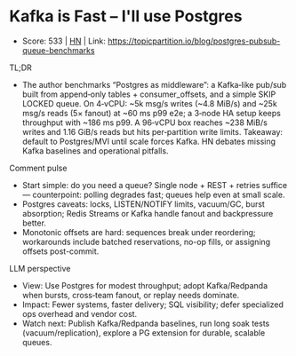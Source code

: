 # Kafka is Fast – I'll use Postgres

- Score: 533 | [HN](https://news.ycombinator.com/item?id=45747018) | Link: https://topicpartition.io/blog/postgres-pubsub-queue-benchmarks

TL;DR
- The author benchmarks “Postgres as middleware”: a Kafka‑like pub/sub built from append‑only tables + consumer_offsets, and a simple SKIP LOCKED queue. On 4‑vCPU: ~5k msg/s writes (~4.8 MiB/s) and ~25k msg/s reads (5× fanout) at ~60 ms p99 e2e; a 3‑node HA setup keeps throughput with ~186 ms p99. A 96‑vCPU box reaches ~238 MiB/s writes and 1.16 GiB/s reads but hits per‑partition write limits. Takeaway: default to Postgres/MVI until scale forces Kafka. HN debates missing Kafka baselines and operational pitfalls.

Comment pulse
- Start simple: do you need a queue? Single node + REST + retries suffice — counterpoint: polling degrades fast; queues help even at small scale.
- Postgres caveats: locks, LISTEN/NOTIFY limits, vacuum/GC, burst absorption; Redis Streams or Kafka handle fanout and backpressure better.
- Monotonic offsets are hard: sequences break under reordering; workarounds include batched reservations, no-op fills, or assigning offsets post-commit.

LLM perspective
- View: Use Postgres for modest throughput; adopt Kafka/Redpanda when bursts, cross‑team fanout, or replay needs dominate.
- Impact: Fewer systems, faster delivery; SQL visibility; defer specialized ops overhead and vendor cost.
- Watch next: Publish Kafka/Redpanda baselines, run long soak tests (vacuum/replication), explore a PG extension for durable, scalable queues.
